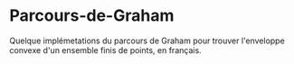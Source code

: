 # Parcours-de-Graham
Quelque implémetations du parcours de Graham pour trouver l'enveloppe convexe d'un ensemble finis de points, en français.
